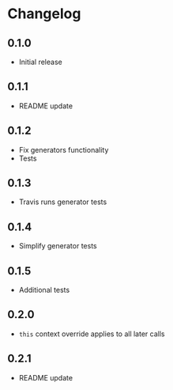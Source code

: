 # Changelog

## 0.1.0

* Initial release

## 0.1.1

* README update

## 0.1.2

* Fix generators functionality
* Tests

## 0.1.3

* Travis runs generator tests

## 0.1.4

* Simplify generator tests

## 0.1.5

* Additional tests

## 0.2.0

* `this` context override applies to all later calls

## 0.2.1

* README update
